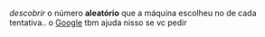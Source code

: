 *descobrir* o número **aleatório** que a máquina escolheu no de cada tentativa..
o [Google](google.com) tbm ajuda nisso se vc pedir 
